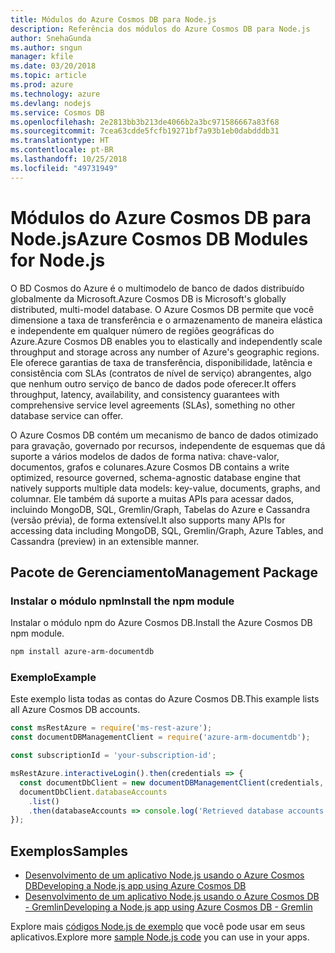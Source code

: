 ```yaml
---
title: Módulos do Azure Cosmos DB para Node.js
description: Referência dos módulos do Azure Cosmos DB para Node.js
author: SnehaGunda
ms.author: sngun
manager: kfile
ms.date: 03/20/2018
ms.topic: article
ms.prod: azure
ms.technology: azure
ms.devlang: nodejs
ms.service: Cosmos DB
ms.openlocfilehash: 2e2813bb3b213de4066b2a3bc971586667a83f68
ms.sourcegitcommit: 7cea63cdde5fcfb19271bf7a93b1eb0dabdddb31
ms.translationtype: HT
ms.contentlocale: pt-BR
ms.lasthandoff: 10/25/2018
ms.locfileid: "49731949"
---
```

# <a name="azure-cosmos-db-modules-for-nodejs"></a><span data-ttu-id="f9fae-103">Módulos do Azure Cosmos DB para Node.js</span><span class="sxs-lookup"><span data-stu-id="f9fae-103">Azure Cosmos DB Modules for Node.js</span></span>

<span data-ttu-id="f9fae-104">O BD Cosmos do Azure é o multimodelo de banco de dados distribuído globalmente da Microsoft.</span><span class="sxs-lookup"><span data-stu-id="f9fae-104">Azure Cosmos DB is Microsoft's globally distributed, multi-model database.</span></span> <span data-ttu-id="f9fae-105">O Azure Cosmos DB permite que você dimensione a taxa de transferência e o armazenamento de maneira elástica e independente em qualquer número de regiões geográficas do Azure.</span><span class="sxs-lookup"><span data-stu-id="f9fae-105">Azure Cosmos DB enables you to elastically and independently scale throughput and storage across any number of Azure's geographic regions.</span></span> <span data-ttu-id="f9fae-106">Ele oferece garantias de taxa de transferência, disponibilidade, latência e consistência com SLAs (contratos de nível de serviço) abrangentes, algo que nenhum outro serviço de banco de dados pode oferecer.</span><span class="sxs-lookup"><span data-stu-id="f9fae-106">It offers throughput, latency, availability, and consistency guarantees with comprehensive service level agreements (SLAs), something no other database service can offer.</span></span>

<span data-ttu-id="f9fae-107">O Azure Cosmos DB contém um mecanismo de banco de dados otimizado para gravação, governado por recursos, independente de esquemas que dá suporte a vários modelos de dados de forma nativa: chave-valor, documentos, grafos e colunares.</span><span class="sxs-lookup"><span data-stu-id="f9fae-107">Azure Cosmos DB contains a write optimized, resource governed, schema-agnostic database engine that natively supports multiple data models: key-value, documents, graphs, and columnar.</span></span> <span data-ttu-id="f9fae-108">Ele também dá suporte a muitas APIs para acessar dados, incluindo MongoDB, SQL, Gremlin/Graph, Tabelas do Azure e Cassandra (versão prévia), de forma extensível.</span><span class="sxs-lookup"><span data-stu-id="f9fae-108">It also supports many APIs for accessing data including MongoDB, SQL, Gremlin/Graph, Azure Tables, and Cassandra (preview) in an extensible manner.</span></span>

## <a name="management-package"></a><span data-ttu-id="f9fae-109">Pacote de Gerenciamento</span><span class="sxs-lookup"><span data-stu-id="f9fae-109">Management Package</span></span>

### <a name="install-the-npm-module"></a><span data-ttu-id="f9fae-110">Instalar o módulo npm</span><span class="sxs-lookup"><span data-stu-id="f9fae-110">Install the npm module</span></span> 

<span data-ttu-id="f9fae-111">Instalar o módulo npm do Azure Cosmos DB.</span><span class="sxs-lookup"><span data-stu-id="f9fae-111">Install the Azure Cosmos DB npm module.</span></span>

```bash
npm install azure-arm-documentdb
```

### <a name="example"></a><span data-ttu-id="f9fae-112">Exemplo</span><span class="sxs-lookup"><span data-stu-id="f9fae-112">Example</span></span>

<span data-ttu-id="f9fae-113">Este exemplo lista todas as contas do Azure Cosmos DB.</span><span class="sxs-lookup"><span data-stu-id="f9fae-113">This example lists all Azure Cosmos DB accounts.</span></span>

```javascript
const msRestAzure = require('ms-rest-azure');
const documentDBManagementClient = require('azure-arm-documentdb');

const subscriptionId = 'your-subscription-id';

msRestAzure.interactiveLogin().then(credentials => {
  const documentDbClient = new documentDBManagementClient(credentials, subscriptionId);
  documentDbClient.databaseAccounts
    .list()
    .then(databaseAccounts => console.log('Retrieved database accounts: ', databaseAccounts));
});
```

## <a name="samples"></a><span data-ttu-id="f9fae-114">Exemplos</span><span class="sxs-lookup"><span data-stu-id="f9fae-114">Samples</span></span>

* [<span data-ttu-id="f9fae-115">Desenvolvimento de um aplicativo Node.js usando o Azure Cosmos DB</span><span class="sxs-lookup"><span data-stu-id="f9fae-115">Developing a Node.js app using Azure Cosmos DB</span></span>](https://azure.microsoft.com/resources/samples/azure-cosmos-db-documentdb-nodejs-getting-started/)
* [<span data-ttu-id="f9fae-116">Desenvolvimento de um aplicativo Node.js usando o Azure Cosmos DB - Gremlin</span><span class="sxs-lookup"><span data-stu-id="f9fae-116">Developing a Node.js app using Azure Cosmos DB - Gremlin</span></span>](https://azure.microsoft.com/resources/samples/azure-cosmos-db-graph-nodejs-getting-started/)

<span data-ttu-id="f9fae-117">Explore mais [códigos Node.js de exemplo](https://azure.microsoft.com/resources/samples/?platform=nodejs) que você pode usar em seus aplicativos.</span><span class="sxs-lookup"><span data-stu-id="f9fae-117">Explore more [sample Node.js code](https://azure.microsoft.com/resources/samples/?platform=nodejs) you can use in your apps.</span></span>
